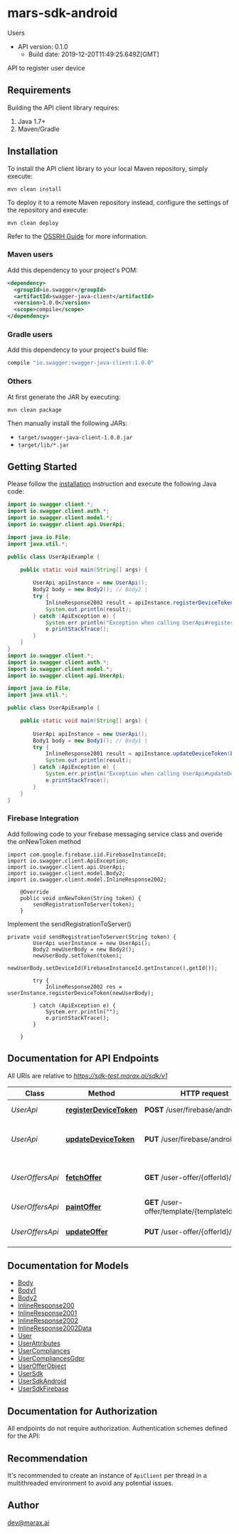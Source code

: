 # mars-sdk-android

Users
- API version: 0.1.0
  - Build date: 2019-12-20T11:49:25.649Z[GMT]

API to register user device

## Requirements

Building the API client library requires:
1. Java 1.7+
2. Maven/Gradle

## Installation

To install the API client library to your local Maven repository, simply execute:

```shell
mvn clean install
```

To deploy it to a remote Maven repository instead, configure the settings of the repository and execute:

```shell
mvn clean deploy
```

Refer to the [OSSRH Guide](http://central.sonatype.org/pages/ossrh-guide.html) for more information.

### Maven users

Add this dependency to your project's POM:

```xml
<dependency>
  <groupId>io.swagger</groupId>
  <artifactId>swagger-java-client</artifactId>
  <version>1.0.0</version>
  <scope>compile</scope>
</dependency>
```

### Gradle users

Add this dependency to your project's build file:

```groovy
compile "io.swagger:swagger-java-client:1.0.0"
```

### Others

At first generate the JAR by executing:

```shell
mvn clean package
```

Then manually install the following JARs:

* `target/swagger-java-client-1.0.0.jar`
* `target/lib/*.jar`

## Getting Started

Please follow the [installation](#installation) instruction and execute the following Java code:

```java
import io.swagger.client.*;
import io.swagger.client.auth.*;
import io.swagger.client.model.*;
import io.swagger.client.api.UserApi;

import java.io.File;
import java.util.*;

public class UserApiExample {

    public static void main(String[] args) {
        
        UserApi apiInstance = new UserApi();
        Body2 body = new Body2(); // Body2 | 
        try {
            InlineResponse2002 result = apiInstance.registerDeviceToken(body);
            System.out.println(result);
        } catch (ApiException e) {
            System.err.println("Exception when calling UserApi#registerDeviceToken");
            e.printStackTrace();
        }
    }
}
import io.swagger.client.*;
import io.swagger.client.auth.*;
import io.swagger.client.model.*;
import io.swagger.client.api.UserApi;

import java.io.File;
import java.util.*;

public class UserApiExample {

    public static void main(String[] args) {
        
        UserApi apiInstance = new UserApi();
        Body1 body = new Body1(); // Body1 | 
        try {
            InlineResponse2001 result = apiInstance.updateDeviceToken(body);
            System.out.println(result);
        } catch (ApiException e) {
            System.err.println("Exception when calling UserApi#updateDeviceToken");
            e.printStackTrace();
        }
    }
}
```

### Firebase Integration
Add following code to your firebase messaging service  class and overide the onNewToken method
```
import com.google.firebase.iid.FirebaseInstanceId;
import io.swagger.client.ApiException;
import io.swagger.client.api.UserApi;
import io.swagger.client.model.Body2;
import io.swagger.client.model.InlineResponse2002;

    @Override
    public void onNewToken(String token) {
        sendRegistrationToServer(token);
    }
```
Implement the sendRegistrationToServer()
```
private void sendRegistrationToServer(String token) {
        UserApi userInstance = new UserApi();
        Body2 newUserBody = new Body2();
        newUserBody.setToken(token);
        newUserBody.setDeviceId(FirebaseInstanceId.getInstance().getId());

        try {
            InlineResponse2002 res = userInstance.registerDeviceToken(newUserBody);

        } catch (ApiException e) {
            System.err.println("");
            e.printStackTrace();
        }

    }

```

## Documentation for API Endpoints

All URIs are relative to *https://sdk-test.marax.ai/sdk/v1*

Class | Method | HTTP request | Description
------------ | ------------- | ------------- | -------------
*UserApi* | [**registerDeviceToken**](docs/UserApi.md#registerDeviceToken) | **POST** /user/firebase/android | Register a new device
*UserApi* | [**updateDeviceToken**](docs/UserApi.md#updateDeviceToken) | **PUT** /user/firebase/android | Update the firebase token for a device
*UserOffersApi* | [**fetchOffer**](docs/UserOffersApi.md#fetchOffer) | **GET** /user-offer/{offerId}/{userId} | Fetch a single offer for user by offer id
*UserOffersApi* | [**paintOffer**](docs/UserOffersApi.md#paintOffer) | **GET** /user-offer/template/{templateId}/{userId} | 
*UserOffersApi* | [**updateOffer**](docs/UserOffersApi.md#updateOffer) | **PUT** /user-offer/{offerId}/{userId} | Update the offer details for the user

## Documentation for Models

 - [Body](docs/Body.md)
 - [Body1](docs/Body1.md)
 - [Body2](docs/Body2.md)
 - [InlineResponse200](docs/InlineResponse200.md)
 - [InlineResponse2001](docs/InlineResponse2001.md)
 - [InlineResponse2002](docs/InlineResponse2002.md)
 - [InlineResponse2002Data](docs/InlineResponse2002Data.md)
 - [User](docs/User.md)
 - [UserAttributes](docs/UserAttributes.md)
 - [UserCompliances](docs/UserCompliances.md)
 - [UserCompliancesGdpr](docs/UserCompliancesGdpr.md)
 - [UserOfferObject](docs/UserOfferObject.md)
 - [UserSdk](docs/UserSdk.md)
 - [UserSdkAndroid](docs/UserSdkAndroid.md)
 - [UserSdkFirebase](docs/UserSdkFirebase.md)

## Documentation for Authorization

All endpoints do not require authorization.
Authentication schemes defined for the API:

## Recommendation

It's recommended to create an instance of `ApiClient` per thread in a multithreaded environment to avoid any potential issues.

## Author

dev@marax.ai

